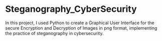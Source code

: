 # Steganography_CyberSecurity

In this project, I used Python to create a Graphical User Interface for the secure Encryption and Decryption of Images in png format, implementing the practice of steganography in cybersecurity. 
